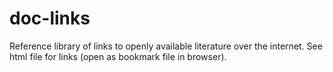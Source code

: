# doc-links
Reference library of links to openly available literature over the internet. See html file for links (open as bookmark file in browser).  
